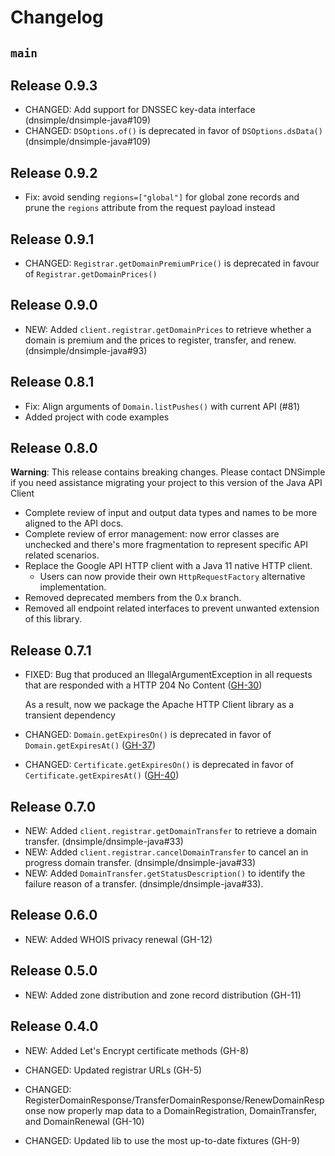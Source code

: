 # Changelog

## `main`

## Release 0.9.3

- CHANGED: Add support for DNSSEC key-data interface (dnsimple/dnsimple-java#109)
- CHANGED: `DSOptions.of()` is deprecated in favor of `DSOptions.dsData()` (dnsimple/dnsimple-java#109)

## Release 0.9.2

- Fix: avoid sending `regions=["global"]` for global zone records and prune the `regions` attribute from the request payload instead  

## Release 0.9.1

- CHANGED: `Registrar.getDomainPremiumPrice()` is deprecated in favour of `Registrar.getDomainPrices()`

## Release 0.9.0

- NEW: Added `client.registrar.getDomainPrices` to retrieve whether a domain is premium and the prices to register, transfer, and renew. (dnsimple/dnsimple-java#93)

## Release 0.8.1

- Fix: Align arguments of `Domain.listPushes()` with current API (#81)
- Added project with code examples

## Release 0.8.0

**Warning**: This release contains breaking changes. Please contact DNSimple if you need assistance migrating your project to this version of the Java API Client

- Complete review of input and output data types and names to be more aligned to the API docs.
- Complete review of error management: now error classes are unchecked and there's more fragmentation to represent specific API related scenarios.
- Replace the Google API HTTP client with a Java 11 native HTTP client.
  - Users can now provide their own `HttpRequestFactory` alternative implementation.
- Removed deprecated members from the 0.x branch.
- Removed all endpoint related interfaces to prevent unwanted extension of this library.

## Release 0.7.1

- FIXED: Bug that produced an IllegalArgumentException in all requests that are responded with a HTTP 204 No Content ([GH-30](https://github.com/dnsimple/dnsimple-java/pull/30))

  As a result, now we package the Apache HTTP Client library as a transient dependency

- CHANGED: `Domain.getExpiresOn()` is deprecated in favor of `Domain.getExpiresAt()` ([GH-37](https://github.com/dnsimple/dnsimple-java/pull/37))
- CHANGED: `Certificate.getExpiresOn()` is deprecated in favor of `Certificate.getExpiresAt()` ([GH-40](https://github.com/dnsimple/dnsimple-java/pull/40))

## Release 0.7.0

- NEW: Added `client.registrar.getDomainTransfer` to retrieve a domain transfer. (dnsimple/dnsimple-java#33)
- NEW: Added `client.registrar.cancelDomainTransfer` to cancel an in progress domain transfer. (dnsimple/dnsimple-java#33)
- NEW: Added `DomainTransfer.getStatusDescription()` to identify the failure reason of a transfer. (dnsimple/dnsimple-java#33).

## Release 0.6.0

- NEW: Added WHOIS privacy renewal (GH-12)

## Release 0.5.0

- NEW: Added zone distribution and zone record distribution (GH-11)

## Release 0.4.0

- NEW: Added Let's Encrypt certificate methods (GH-8)

- CHANGED: Updated registrar URLs (GH-5)
- CHANGED: RegisterDomainResponse/TransferDomainResponse/RenewDomainResponse now properly map data to a DomainRegistration, DomainTransfer, and DomainRenewal (GH-10)
- CHANGED: Updated lib to use the most up-to-date fixtures (GH-9)
